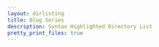 ```yaml
---
layout: dirlisting
title: Blog Series
description: Syntax Highlighted Directory List
pretty_print_files: true
---
```

